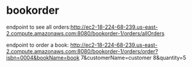 # bookorder

endpoint to see all orders:http://ec2-18-224-68-239.us-east-2.compute.amazonaws.com:8080/bookorder-1/orders/allOrders





endpoint to order a book: http://ec2-18-224-68-239.us-east-2.compute.amazonaws.com:8080/bookorder-1/orders/order?isbn=0004&bookName=book 7&customerName=customer 8&quantity=5
